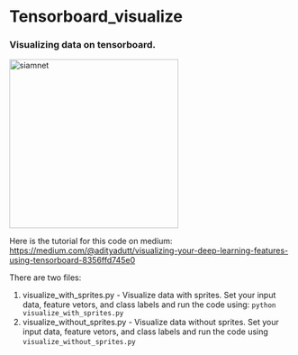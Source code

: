 # Tensorboard_visualize

### Visualizing data on tensorboard. 

<img align="center" alt="siamnet" height= "300px" src="./tsne.gif?raw=True" />

Here is the tutorial for this code on medium: https://medium.com/@adityadutt/visualizing-your-deep-learning-features-using-tensorboard-8356ffd745e0

There are two files:
1. visualize_with_sprites.py - Visualize data with sprites. Set your input data, feature vetors, and class labels and run the code using: ```python visualize_with_sprites.py``` 
2. visualize_without_sprites.py - Visualize data without sprites. Set your input data, feature vetors, and class labels and run the code using ```visualize_without_sprites.py ``` 
